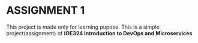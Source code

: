 # ASSIGNMENT 1
This project is made only for learning pupose. This is a simple project(assignment) of **IOE324 Introduction to DevOps and Microservices** 